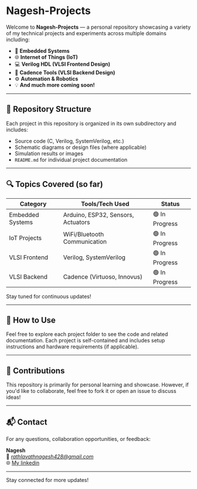 # Nagesh-Projects

Welcome to **Nagesh-Projects** — a personal repository showcasing a variety of my technical projects and experiments across multiple domains including:

- 🔧 **Embedded Systems**
- 🌐 **Internet of Things (IoT)**
- 💻 **Verilog HDL (VLSI Frontend Design)**
- 🧠 **Cadence Tools (VLSI Backend Design)**
- ⚙️ **Automation & Robotics**
- 💡 **And much more coming soon!**

---

## 📁 Repository Structure

Each project in this repository is organized in its own subdirectory and includes:

- Source code (C, Verilog, SystemVerilog, etc.)
- Schematic diagrams or design files (where applicable)
- Simulation results or images
- `README.md` for individual project documentation

---

## 🔍 Topics Covered (so far)

| Category            | Tools/Tech Used                 | Status        |
|---------------------|----------------------------------|---------------|
| Embedded Systems     | Arduino, ESP32, Sensors, Actuators | 🟢 In Progress |
| IoT Projects         | WiFi/Bluetooth Communication     | 🟢 In Progress |
| VLSI Frontend        | Verilog, SystemVerilog            | 🟢 In Progress |
| VLSI Backend         | Cadence (Virtuoso, Innovus)       | 🟢 In Progress |

Stay tuned for continuous updates!

---

## 📌 How to Use

Feel free to explore each project folder to see the code and related documentation. Each project is self-contained and includes setup instructions and hardware requirements (if applicable).

---

## 🤝 Contributions

This repository is primarily for personal learning and showcase. However, if you'd like to collaborate, feel free to fork it or open an issue to discuss ideas!

---

## 📬 Contact

For any questions, collaboration opportunities, or feedback:

**Nagesh**  
📧 *rathlavathnagesh428@gmail.com*  
🌐 [My linkedin](www.linkedin.com/in/nageshrathlavath)

---

Stay connected for more updates!